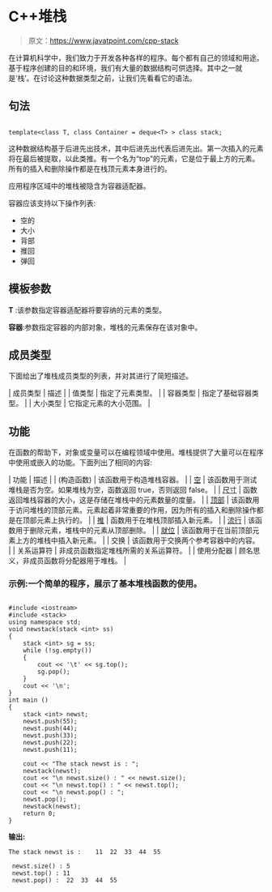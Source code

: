 # C++堆栈

> 原文：<https://www.javatpoint.com/cpp-stack>

在计算机科学中，我们致力于开发各种各样的程序。每个都有自己的领域和用途。基于程序创建的目的和环境，我们有大量的数据结构可供选择。其中之一就是‘栈’。在讨论这种数据类型之前，让我们先看看它的语法。

## 句法

```

template<class T, class Container = deque<T> > class stack;

```

这种数据结构基于后进先出技术，其中后进先出代表后进先出。第一次插入的元素将在最后被提取，以此类推。有一个名为“top”的元素，它是位于最上方的元素。所有的插入和删除操作都是在栈顶元素本身进行的。

应用程序区域中的堆栈被隐含为容器适配器。

容器应该支持以下操作列表:

*   空的
*   大小
*   背部
*   推回
*   弹回

## 模板参数

**T** :该参数指定容器适配器将要容纳的元素的类型。

**容器**:参数指定容器的内部对象，堆栈的元素保存在该对象中。

## 成员类型

下面给出了堆栈成员类型的列表，并对其进行了简短描述。

| 成员类型 | 描述 |
| 值类型 | 指定了元素类型。 |
| 容器类型 | 指定了基础容器类型。 |
| 大小类型 | 它指定元素的大小范围。 |

## 功能

在函数的帮助下，对象或变量可以在编程领域中使用。堆栈提供了大量可以在程序中使用或嵌入的功能。下面列出了相同的内容:

| 功能 | 描述 |
| (构造函数) | 该函数用于构造堆栈容器。 |
| [空](cpp-stack-empty-function) | 该函数用于测试堆栈是否为空。如果堆栈为空，函数返回 true，否则返回 false。 |
| [尺寸](cpp-stack-size-function) | 函数返回堆栈容器的大小，这是存储在堆栈中的元素数量的度量。 |
| [顶部](cpp-stack-top-function) | 该函数用于访问堆栈的顶部元素。元素起着非常重要的作用，因为所有的插入和删除操作都是在顶部元素上执行的。 |
| [推](cpp-stack-push-function) | 函数用于在堆栈顶部插入新元素。 |
| [流行](cpp-stack-pop-function) | 该函数用于删除元素，堆栈中的元素从顶部删除。 |
| [就位](cpp-stack-emplace-function) | 该函数用于在当前顶部元素上方的堆栈中插入新元素。 |
| 交换 | 该函数用于交换两个参考容器中的内容。 |
| 关系运算符 | 非成员函数指定堆栈所需的关系运算符。 |
| 使用分配器<stack></stack> | 顾名思义，非成员函数将分配器用于堆栈。 |

### 示例:一个简单的程序，展示了基本堆栈函数的使用。

```

#include <iostream>
#include <stack>
using namespace std;
void newstack(stack <int> ss)
{
	stack <int> sg = ss;
	while (!sg.empty())
	{
		cout << '\t' << sg.top();
		sg.pop();
	}
	cout << '\n';
}
int main ()
{
	stack <int> newst;
	newst.push(55);
	newst.push(44);
	newst.push(33);
	newst.push(22);
	newst.push(11);

	cout << "The stack newst is : ";
	newstack(newst);
	cout << "\n newst.size() : " << newst.size();
	cout << "\n newst.top() : " << newst.top();
	cout << "\n newst.pop() : ";
	newst.pop();
	newstack(newst); 
	return 0;
}

```

**输出:**

```
The stack newst is : 	11	22	33	44	55

 newst.size() : 5
 newst.top() : 11
 newst.pop() : 	22	33	44	55

```